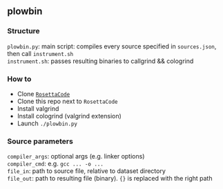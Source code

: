 ## plowbin

### Structure
`plowbin.py`: main script: compiles every source specified in `sources.json`, then call `instrument.sh`  
`instrument.sh`: passes resulting binaries to callgrind && cologrind

### How to
+ Clone [`RosettaCode`](https://github.com/JeanMichou293/RosettaCodeData)
+ Clone this repo next to `RosettaCode`
+ Install valgrind
+ Install cologrind (valgrind extension)
+ Launch `./plowbin.py`

### Source parameters
`compiler_args`: optional args (e.g. linker options)  
`compiler_cmd`: e.g. `gcc ... -o ...`  
`file_in`: path to source file, relative to dataset directory  
`file_out`: path to resulting file (binary). `{}` is replaced with the right path